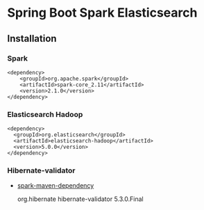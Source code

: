 # Spring Boot Spark Elasticsearch

## Installation

### Spark

    <dependency>
        <groupId>org.apache.spark</groupId>
        <artifactId>spark-core_2.11</artifactId>
        <version>2.1.0</version>
    </dependency>

### Elasticsearch Hadoop


    <dependency>
      <groupId>org.elasticsearch</groupId>
      <artifactId>elasticsearch-hadoop</artifactId>
      <version>5.0.0</version>
    </dependency>
    
 ### Hibernate-validator
 
  - [spark-maven-dependency](http://stackoverflow.com/questions/40159372/spark-maven-dependency-breaks-down-sprint-boot-application)

 
     <dependency>
         <groupId>org.hibernate</groupId>
         <artifactId>hibernate-validator</artifactId>
         <version>5.3.0.Final</version>
     </dependency>